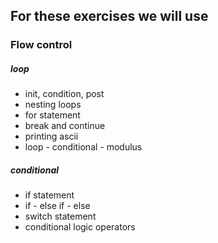 ## For these exercises we will use
### Flow control
##### loop 
* init, condition, post
* nesting loops
* for statement
* break and continue
* printing ascii
* loop - conditional - modulus

##### conditional
* if statement
* if - else if - else
* switch statement
* conditional logic operators
